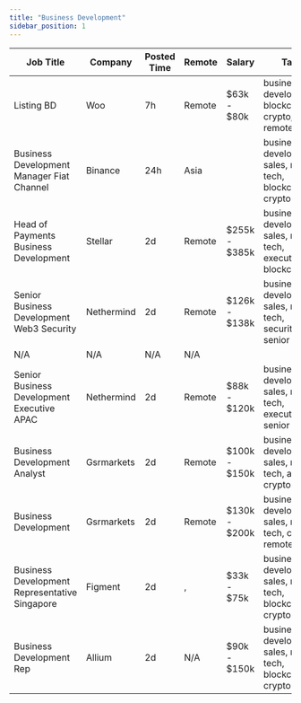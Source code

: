 ```yaml
---
title: "Business Development"
sidebar_position: 1
---
```


| Job Title | Company | Posted Time | Remote | Salary | Tags | Apply Link |
|-----------|---------|-------------|--------|--------|------|------------|
| Listing BD | Woo | 7h | Remote | $63k - $80k | business development, blockchain, crypto, remote | [Apply](https://web3.career/listing-bd-woo/99414) |
| Business Development Manager Fiat Channel | Binance | 24h | Asia |  | business development, sales, non tech, blockchain, crypto | [Apply](https://web3.career/business-development-manager-fiat-channel-binance/99376) |
| Head of Payments Business Development | Stellar | 2d | Remote | $255k - $385k | business development, sales, non tech, executive, blockchain | [Apply](https://web3.career/head-of-payments-business-development-stellar/97571) |
| Senior Business Development Web3 Security | Nethermind | 2d | Remote | $126k - $138k | business development, sales, non tech, security, senior | [Apply](https://web3.career/senior-business-development-web3-security-nethermind/95798) |
| N/A | N/A | N/A | N/A |  |  | [Apply](https://web3.career/metana) |
| Senior Business Development Executive APAC | Nethermind | 2d | Remote | $88k - $120k | business development, sales, non tech, executive, senior | [Apply](https://web3.career/senior-business-development-executive-apac-nethermind/98130) |
| Business Development Analyst | Gsrmarkets | 2d | Remote | $100k - $150k | business development, sales, non tech, analyst, crypto | [Apply](https://web3.career/business-development-analyst-gsrmarkets/95741) |
| Business Development | Gsrmarkets | 2d | Remote | $130k - $200k | business development, sales, non tech, crypto, remote | [Apply](https://web3.career/business-development-gsrmarkets/95740) |
| Business Development Representative Singapore | Figment | 2d | , | $33k - $75k | business development, sales, non tech, blockchain, crypto | [Apply](https://web3.career/business-development-representative-singapore-figment/96606) |
| Business Development Rep | Allium | 2d | N/A | $90k - $150k | business development, sales, non tech, blockchain, crypto | [Apply](https://web3.career/business-development-rep-allium/99238) |
